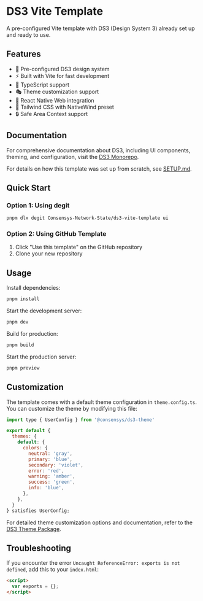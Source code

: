 # DS3 Vite Template

A pre-configured Vite template with DS3 (Design System 3) already set up and ready to use.

## Features

- 🎨 Pre-configured DS3 design system
- ⚡️ Built with Vite for fast development
- 🎯 TypeScript support
- 🎭 Theme customization support
- 📱 React Native Web integration
- 🎯 Tailwind CSS with NativeWind preset
- 🔒 Safe Area Context support

## Documentation

For comprehensive documentation about DS3, including UI components, theming, and configuration, visit the [DS3 Monorepo](https://github.com/Consensys-Network-State/ds3).

For details on how this template was set up from scratch, see [SETUP.md](./SETUP.md).

## Quick Start

### Option 1: Using degit

```bash
pnpm dlx degit Consensys-Network-State/ds3-vite-template ui
```

### Option 2: Using GitHub Template

1. Click "Use this template" on the GitHub repository
2. Clone your new repository

## Usage

Install dependencies:
```bash
pnpm install
```

Start the development server:
```bash
pnpm dev
```

Build for production:
```bash
pnpm build
```

Start the production server:
```bash
pnpm preview
```

## Customization

The template comes with a default theme configuration in `theme.config.ts`. You can customize the theme by modifying this file:

```js
import type { UserConfig } from '@consensys/ds3-theme'

export default {
  themes: {
    default: {
      colors: {
        neutral: 'gray',
        primary: 'blue',
        secondary: 'violet',
        error: 'red',
        warning: 'amber',
        success: 'green',
        info: 'blue',
      },
    },
  }
} satisfies UserConfig; 
```

For detailed theme customization options and documentation, refer to the [DS3 Theme Package](https://github.com/Consensys-Network-State/ds3/tree/main/packages/theme).

## Troubleshooting

If you encounter the error `Uncaught ReferenceError: exports is not defined`, add this to your `index.html`:

```html
<script>
  var exports = {};
</script>
```